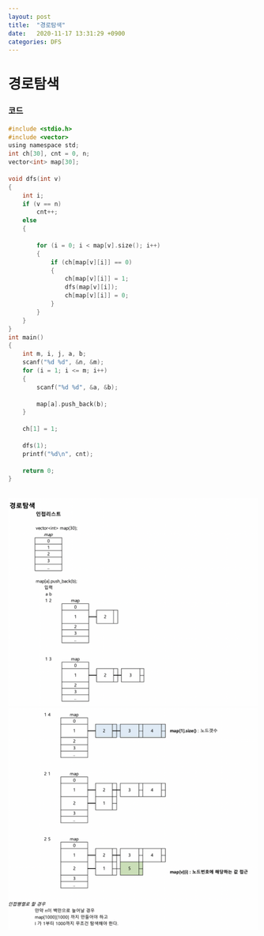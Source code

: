 ```yaml
---
layout: post
title:  "경로탐색"
date:   2020-11-17 13:31:29 +0900
categories: DFS
---
```

# 경로탐색

### 코드

```c
#include <stdio.h>
#include <vector>
using namespace std;
int ch[30], cnt = 0, n;
vector<int> map[30];

void dfs(int v)
{
    int i;
    if (v == n)
        cnt++;
    else
    {

        for (i = 0; i < map[v].size(); i++)
        {
            if (ch[map[v][i]] == 0)
            {
                ch[map[v][i]] = 1;
                dfs(map[v][i]);
                ch[map[v][i]] = 0;
            }
        }
    }
}
int main()
{
    int m, i, j, a, b;
    scanf("%d %d", &n, &m);
    for (i = 1; i <= m; i++)
    {
        scanf("%d %d", &a, &b);

        map[a].push_back(b);
    }

    ch[1] = 1;

    dfs(1);
    printf("%d\n", cnt);

    return 0;
}
```
<br/>
<img src="/public/img/66-3.png" style="zoom:52%;"  />
<br/>
<img src="/public/img/66-4.png" style="zoom:52%;"  />
<br/>